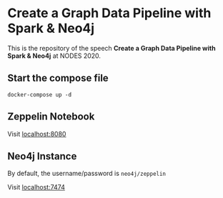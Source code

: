 # Create a Graph Data Pipeline with Spark & Neo4j

This is the repository of the speech **Create a Graph Data Pipeline with Spark & Neo4j** at NODES 2020.

## Start the compose file

```
docker-compose up -d
```

## Zeppelin Notebook

Visit [localhost:8080](http://localhost:8080)

## Neo4j Instance

By default, the username/password is `neo4j/zeppelin`

Visit [localhost:7474](http://localhost:7474)